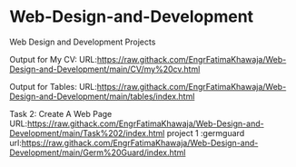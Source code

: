 # Web-Design-and-Development
Web Design and Development Projects

Output for My CV:
URL:https://raw.githack.com/EngrFatimaKhawaja/Web-Design-and-Development/main/CV/my%20cv.html

Output for Tables:
URL:https://raw.githack.com/EngrFatimaKhawaja/Web-Design-and-Development/main/tables/index.html

 Task 2: Create A Web Page
 URL:https://raw.githack.com/EngrFatimaKhawaja/Web-Design-and-Development/main/Task%202/index.html
 project 1 :germguard
 url:https://raw.githack.com/EngrFatimaKhawaja/Web-Design-and-Development/main/Germ%20Guard/index.html
